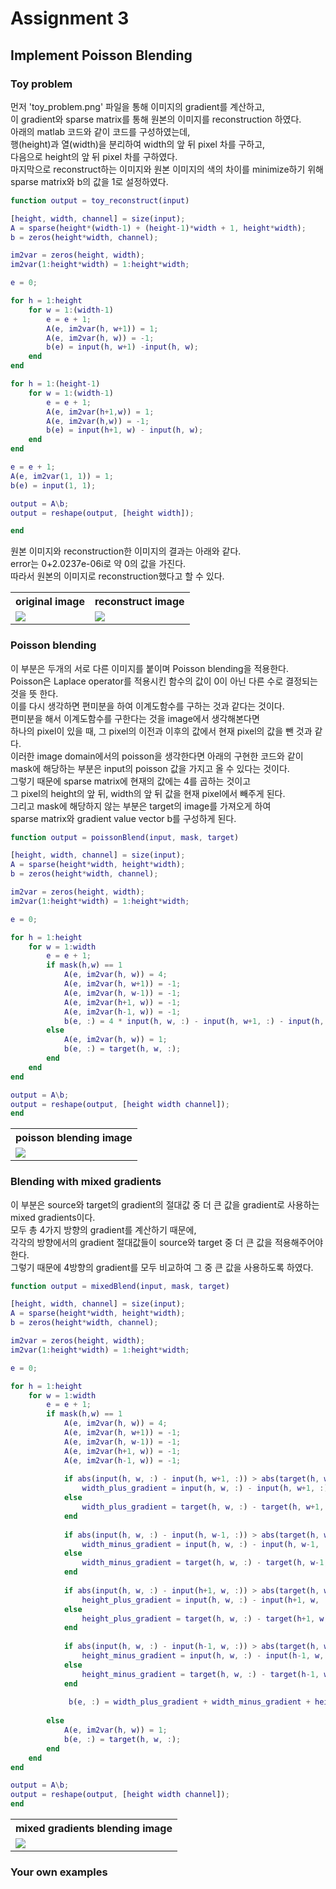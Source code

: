 # Assignment 3  
## Implement Poisson Blending  
### Toy problem  

먼저 'toy_problem.png' 파일을 통해 이미지의 gradient를 계산하고,  
이 gradient와 sparse matrix를 통해 원본의 이미지를 reconstruction 하였다.  
아래의 matlab 코드와 같이 코드를 구성하였는데,  
행(height)과 열(width)을 분리하여 width의 앞 뒤 pixel 차를 구하고,  
다음으로 height의 앞 뒤 pixel 차를 구하였다.  
마지막으로 reconstruct하는 이미지와 원본 이미지의 색의 차이를 minimize하기 위해  
sparse matrix와 b의 값을 1로 설정하였다.
```matlab
function output = toy_reconstruct(input)

[height, width, channel] = size(input);
A = sparse(height*(width-1) + (height-1)*width + 1, height*width);
b = zeros(height*width, channel);

im2var = zeros(height, width); 
im2var(1:height*width) = 1:height*width;

e = 0;

for h = 1:height
    for w = 1:(width-1)
        e = e + 1;
        A(e, im2var(h, w+1)) = 1; 
        A(e, im2var(h, w)) = -1;
        b(e) = input(h, w+1) -input(h, w);
    end
end

for h = 1:(height-1)
    for w = 1:(width-1)
        e = e + 1;
        A(e, im2var(h+1,w)) = 1;
        A(e, im2var(h,w)) = -1;
        b(e) = input(h+1, w) - input(h, w);
    end
end

e = e + 1;
A(e, im2var(1, 1)) = 1;
b(e) = input(1, 1);

output = A\b;
output = reshape(output, [height width]);

end
```
원본 이미지와 reconstruction한 이미지의 결과는 아래와 같다.  
error는 0+2.0237e-06i로 약 0의 값을 가진다.  
따라서 원본의 이미지로 reconstruction했다고 할 수 있다.

<table>
    <tr>
        <th>original image</th>
        <th>reconstruct image</th>
    </tr>
    <tr>
        <td><img src='./image/toy_problem.png'></td>
        <td><img src='./image/toy_recon.png'></td>
    </tr>
</table>

### Poisson blending  

이 부분은 두개의 서로 다른 이미지를 붙이며 Poisson blending을 적용한다.  
Poisson은 Laplace operator를 적용시킨 함수의 값이 0이 아닌 다른 수로 결정되는 것을 뜻 한다.  
이를 다시 생각하면 편미분을 하여 이계도함수를 구하는 것과 같다는 것이다.  
편미분을 해서 이계도함수를 구한다는 것을 image에서 생각해본다면  
하나의 pixel이 있을 때, 그 pixel의 이전과 이후의 값에서 현재 pixel의 값을 뺀 것과 같다.  
이러한 image domain에서의 poisson을 생각한다면 아래의 구현한 코드와 같이  
mask에 해당하는 부분은 input의 poisson 값을 가지고 올 수 있다는 것이다.  
그렇기 때문에 sparse matrix에 현재의 값에는 4를 곱하는 것이고  
그 pixel의 height의 앞 뒤, width의 앞 뒤 값을 현재 pixel에서 빼주게 된다.  
그리고 mask에 해당하지 않는 부분은 target의 image를 가져오게 하여  
sparse matrix와 gradient value vector b를 구성하게 된다.
```matlab
function output = poissonBlend(input, mask, target)

[height, width, channel] = size(input);
A = sparse(height*width, height*width);
b = zeros(height*width, channel);

im2var = zeros(height, width); 
im2var(1:height*width) = 1:height*width;

e = 0;

for h = 1:height
    for w = 1:width
        e = e + 1;
        if mask(h,w) == 1
            A(e, im2var(h, w)) = 4;
            A(e, im2var(h, w+1)) = -1;
            A(e, im2var(h, w-1)) = -1;
            A(e, im2var(h+1, w)) = -1;
            A(e, im2var(h-1, w)) = -1;
            b(e, :) = 4 * input(h, w, :) - input(h, w+1, :) - input(h, w-1, :) - input(h+1, w, :) - input(h-1, w, :);
        else
            A(e, im2var(h, w)) = 1;
            b(e, :) = target(h, w, :);
        end
    end
end

output = A\b;
output = reshape(output, [height width channel]);
end
```

<table>
    <tr>
        <th>poisson blending image</th>
    </tr>
    <tr>
        <td><img src='./image/poisson_blending.png'></td>
    </tr>
</table>

### Blending with mixed gradients  

이 부분은 source와 target의 gradient의 절대값 중 더 큰 값을 gradient로 사용하는 mixed gradients이다.  
모두 총 4가지 방향의 gradient를 계산하기 때문에,  
각각의 방향에서의 gradient 절대값들이 source와 target 중 더 큰 값을 적용해주어야 한다.  
그렇기 때문에 4방향의 gradient를 모두 비교하여 그 중 큰 값을 사용하도록 하였다.
```matlab
function output = mixedBlend(input, mask, target)

[height, width, channel] = size(input);
A = sparse(height*width, height*width);
b = zeros(height*width, channel);

im2var = zeros(height, width); 
im2var(1:height*width) = 1:height*width;

e = 0;

for h = 1:height
    for w = 1:width
        e = e + 1;
        if mask(h,w) == 1
            A(e, im2var(h, w)) = 4; 
            A(e, im2var(h, w+1)) = -1;
            A(e, im2var(h, w-1)) = -1;
            A(e, im2var(h+1, w)) = -1;
            A(e, im2var(h-1, w)) = -1;
            
            if abs(input(h, w, :) - input(h, w+1, :)) > abs(target(h, w, :) - target(h, w+1, :))
                width_plus_gradient = input(h, w, :) - input(h, w+1, :);
            else
                width_plus_gradient = target(h, w, :) - target(h, w+1, :);
            end
            
            if abs(input(h, w, :) - input(h, w-1, :)) > abs(target(h, w, :) - target(h, w-1, :))
                width_minus_gradient = input(h, w, :) - input(h, w-1, :);
            else
                width_minus_gradient = target(h, w, :) - target(h, w-1, :);
            end
            
            if abs(input(h, w, :) - input(h+1, w, :)) > abs(target(h, w, :) - target(h+1, w, :))
                height_plus_gradient = input(h, w, :) - input(h+1, w, :);
            else
                height_plus_gradient = target(h, w, :) - target(h+1, w, :);
            end
            
            if abs(input(h, w, :) - input(h-1, w, :)) > abs(target(h, w, :) - target(h-1, w, :))
                height_minus_gradient = input(h, w, :) - input(h-1, w, :);
            else
                height_minus_gradient = target(h, w, :) - target(h-1, w, :);
            end
            
             b(e, :) = width_plus_gradient + width_minus_gradient + height_plus_gradient + height_minus_gradient;
            
        else
            A(e, im2var(h, w)) = 1;
            b(e, :) = target(h, w, :);
        end
    end
end

output = A\b;
output = reshape(output, [height width channel]);
end
```

<table>
    <tr>
        <th>mixed gradients blending image</th>
    </tr>
    <tr>
        <td><img src='./image/mixed_blending.png'></td>
    </tr>
</table>

### Your own examples
